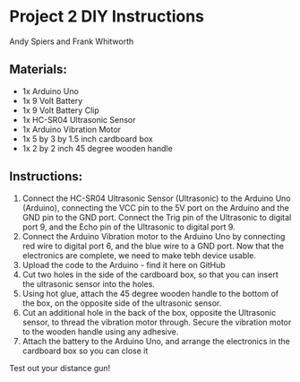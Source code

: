 # Project 2 DIY Instructions
Andy Spiers and Frank Whitworth

## Materials:
- 1x Arduino Uno
- 1x 9 Volt Battery 
- 1x 9 Volt Battery Clip 
- 1x HC-SR04 Ultrasonic Sensor 
- 1x Arduino Vibration Motor 
- 1x 5 by 3 by 1.5 inch cardboard box 
- 1x 2 by 2 inch 45 degree wooden handle

## Instructions:
1. Connect the HC-SR04 Ultrasonic Sensor (Ultrasonic) to the Arduino Uno (Arduino), connecting the VCC pin to the 5V port on the Arduino and the GND pin to the GND port. Connect the Trig pin of the Ultrasonic to digital port 9, and the Echo pin of the Ultrasonic to digital port 9.
2. Connect the Arduino Vibration motor to the Arduino Uno by connecting red wire to digital port 6, and the blue wire to a GND port. Now that the electronics are complete, we need to make tebh device usable. 
3. Upload the code to the Arduino - find it here on GitHub 
4. Cut two holes in the side of the cardboard box, so that you can insert the ultrasonic sensor into the holes. 
5. Using hot glue, attach the 45 degree wooden handle to the bottom of the box, on the opposite side of the ultrasonic sensor.  
6. Cut an additional hole in the back of the box, opposite the Ultrasonic sensor, to thread the vibration motor through. Secure the vibration motor to the wooden handle using any adhesive. 
7.  Attach the battery to the Arduino Uno, and arrange the electronics in the cardboard box so you can close it




Test out your distance gun!
